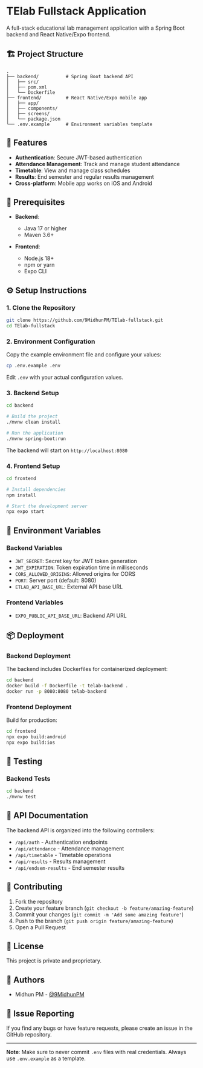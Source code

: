 # TElab Fullstack Application

A full-stack educational lab management application with a Spring Boot backend and React Native/Expo frontend.

## 🏗️ Project Structure

```
.
├── backend/          # Spring Boot backend API
│   ├── src/
│   ├── pom.xml
│   └── Dockerfile
├── frontend/         # React Native/Expo mobile app
│   ├── app/
│   ├── components/
│   ├── screens/
│   └── package.json
└── .env.example      # Environment variables template
```

## 🚀 Features

- **Authentication**: Secure JWT-based authentication
- **Attendance Management**: Track and manage student attendance
- **Timetable**: View and manage class schedules
- **Results**: End semester and regular results management
- **Cross-platform**: Mobile app works on iOS and Android

## 🔧 Prerequisites

- **Backend**:
  - Java 17 or higher
  - Maven 3.6+
  
- **Frontend**:
  - Node.js 18+
  - npm or yarn
  - Expo CLI

## ⚙️ Setup Instructions

### 1. Clone the Repository

```bash
git clone https://github.com/9MidhunPM/TElab-fullstack.git
cd TElab-fullstack
```

### 2. Environment Configuration

Copy the example environment file and configure your values:

```bash
cp .env.example .env
```

Edit `.env` with your actual configuration values.

### 3. Backend Setup

```bash
cd backend

# Build the project
./mvnw clean install

# Run the application
./mvnw spring-boot:run
```

The backend will start on `http://localhost:8080`

### 4. Frontend Setup

```bash
cd frontend

# Install dependencies
npm install

# Start the development server
npx expo start
```

## 🔐 Environment Variables

### Backend Variables

- `JWT_SECRET`: Secret key for JWT token generation
- `JWT_EXPIRATION`: Token expiration time in milliseconds
- `CORS_ALLOWED_ORIGINS`: Allowed origins for CORS
- `PORT`: Server port (default: 8080)
- `ETLAB_API_BASE_URL`: External API base URL

### Frontend Variables

- `EXPO_PUBLIC_API_BASE_URL`: Backend API URL

## 📦 Deployment

### Backend Deployment

The backend includes Dockerfiles for containerized deployment:

```bash
cd backend
docker build -f Dockerfile -t telab-backend .
docker run -p 8080:8080 telab-backend
```

### Frontend Deployment

Build for production:

```bash
cd frontend
npx expo build:android
npx expo build:ios
```

## 🧪 Testing

### Backend Tests

```bash
cd backend
./mvnw test
```

## 📝 API Documentation

The backend API is organized into the following controllers:

- `/api/auth` - Authentication endpoints
- `/api/attendance` - Attendance management
- `/api/timetable` - Timetable operations
- `/api/results` - Results management
- `/api/endsem-results` - End semester results

## 🤝 Contributing

1. Fork the repository
2. Create your feature branch (`git checkout -b feature/amazing-feature`)
3. Commit your changes (`git commit -m 'Add some amazing feature'`)
4. Push to the branch (`git push origin feature/amazing-feature`)
5. Open a Pull Request

## 📄 License

This project is private and proprietary.

## 👥 Authors

- Midhun PM - [@9MidhunPM](https://github.com/9MidhunPM)

## 🐛 Issue Reporting

If you find any bugs or have feature requests, please create an issue in the GitHub repository.

---

**Note**: Make sure to never commit `.env` files with real credentials. Always use `.env.example` as a template.
